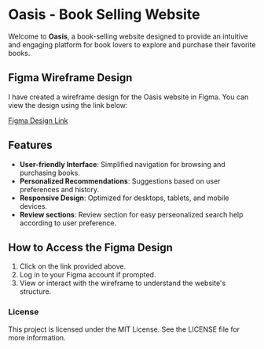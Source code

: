 # Oasis - Book Selling Website

Welcome to **Oasis**, a book-selling website designed to provide an intuitive and engaging platform for book lovers to explore and purchase their favorite books.

## Figma Wireframe Design

I have created a wireframe design for the Oasis website in Figma. You can view the design using the link below:

[Figma Design Link](https://www.figma.com/design/o6H4WUdkfGG9z8YuZ4FSPM/Oasis_wireframe?m=auto&t=DmeXHMtNj4dgi8AW-1)
## Features

- **User-friendly Interface**: Simplified navigation for browsing and purchasing books.
- **Personalized Recommendations**: Suggestions based on user preferences and history.
- **Responsive Design**: Optimized for desktops, tablets, and mobile devices.
- **Review sections**: Review section for easy perseonalized search help according to user preference.

## How to Access the Figma Design

1. Click on the link provided above.
2. Log in to your Figma account if prompted.
3. View or interact with the wireframe to understand the website's structure.


### License

This project is licensed under the MIT License. See the LICENSE file for more information.


